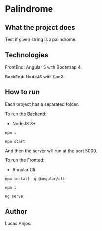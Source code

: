 # Palindrome

## What the project does
Test if given string is a palindrome. 

## Technologies
FrontEnd: Angular 5 with Bootstrap 4.

BackEnd: NodeJS with Koa2.

## How to run
Each project has a separated folder.

To run the Backend:

- NodeJS 8+

`npm i`

`npm start`

And then the server will run at the port 5000.

To run the Fronted:

- Angular Cli

`npm install -g @angular/cli`

`npm i`

`ng serve`

## Author

Lucas Anjos.

